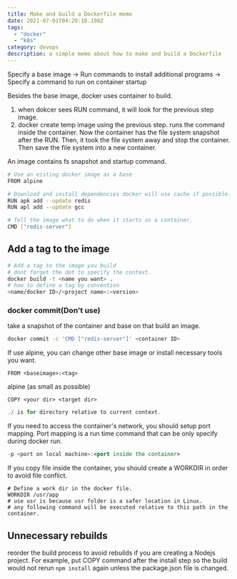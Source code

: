 ```yaml
---
title: Make and build a Dockerfile memo
date: 2021-07-01T04:20:18.198Z
tags: 
  - "docker"
  - "k8s"
category: devops
description: a simple memo about how to make and build a Dockerfile
---
```


Specify a base image → Run commands to install additional programs → Specify a command to run on container startup

Besides the base image, docker uses container to build.

1. when dokcer sees RUN command, it will look for the previous step image.
2. docker create temp image using the previous step. runs the command inside the container. Now the container has the file system snapshot after the RUN. Then, it took the file system away and stop the container. Then save the file system into a new container.

An image contains fs snapshot and startup command.

```bash
# Use an eisting docker image as a base
FROM alpine

# Download and install dependencies docker will use cache if possible.
RUN apk add --update redis
RUN apl add --update gcc

# Tell the image what to do when it starts as a container.
CMD ["redis-server"]
```

## Add a tag to the image

```bash
# Add a tag to the image you build
# dont forget the dot to specify the context.
docker build -t <name you want> .
# how to define a tag by convention
<name/docker ID>/<project name>:<version>
```

### docker commit(Don't use)

take a snapshot of the container and base on that build an image.

```bash
docker commit -c 'CMD ["redis-server"]' <container ID>
```

If use alpine, you can change other base image or install necessary tools you want.

`FROM <baseimage>:<tag>`

alpine (as small as possible)

`COPY <your dir> <target dir>`

```jsx
./ is for directory relative to current context.
```

If you need to access the container's network, you should setup port mapping. Port mapping is a run time command that can be only specify during docker run.

```jsx
-p <port on local machine>:<port inside the container>
```

If you copy file inside the container, you should create a WORKDIR in order to avoid file conflict.

```docker
# Define a work dir in the docker file.
WORKDIR /usr/app
# use usr is because usr folder is a safer location in Linux.
# any following command will be executed relative to this path in the container.
```

## Unnecessary rebuilds

reorder the build process to avoid rebuilds if you are creating a Nodejs project. For example, put COPY command after the install step so the build would not rerun `npm install` again unless the package.json file is changed.
